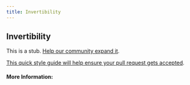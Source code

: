 ```yaml
---
title: Invertibility
---
```


## Invertibility

This is a stub. [Help our community expand it](https://github.com/freecodecamp/guides/tree/master/src/pages/articles/math/functions/invertibility/index.md).

[This quick style guide will help ensure your pull request gets accepted](https://github.com/freeCodeCamp/guides/blob/master/README.md).

<!-- The article goes here, in GitHub-flavored Markdown. Feel free to add YouTube videos, images, and CodePen/JSBin embeds  -->

#### More Information:
<!-- Please add any articles you think might be helpful to read before writing the article -->


